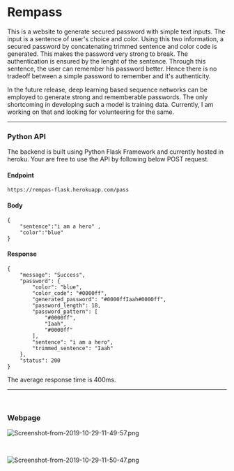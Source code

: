 # Rempass



This is a website to generate secured password with simple text inputs. The input is a sentence of user's choice and color. Using this two information, a secured password by concatenating trimmed sentence and color code is generated. This makes the password very strong to break. The authentication is ensured by the lenght of the sentence. Through this sentence, the user can remember his password better. Hence there is no tradeoff between a simple password to remember and it's authenticity. 

In the future release, deep learning based sequence networks can be employed to generate strong and rememberable passwords. The only shortcoming in developing such a model is training data. Currently, I am working on that and looking for volunteering for the same. 



---



### Python API


The backend is built using Python Flask Framework and currently hosted in heroku. Your are free to use the API by following below POST request. 



#### Endpoint
```
https://rempas-flask.herokuapp.com/pass
```


#### Body
```
{
	"sentence":"i am a hero" ,
	"color":"blue"
}
```

#### Response
```
{
    "message": "Success",
    "password": {
        "color": "blue",
        "color_code": "#0000ff",
        "generated_password": "#0000ffIaah#0000ff",
        "password_length": 18,
        "password_pattern": [
            "#0000ff",
            "Iaah",
            "#0000ff"
        ],
        "sentence": "i am a hero",
        "trimmed_sentence": "Iaah"
    },
    "status": 200
}
```


The average response time is 400ms.

---



<br>

### Webpage 

![Screenshot-from-2019-10-29-11-49-57.png](https://i.postimg.cc/kMHhxWMg/Screenshot-from-2019-10-29-11-49-57.png)



<br>


![Screenshot-from-2019-10-29-11-50-47.png](https://i.postimg.cc/gcyH0Rw7/Screenshot-from-2019-10-29-11-50-47.png)







